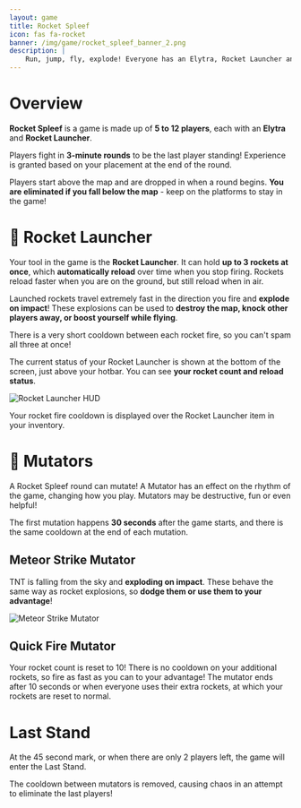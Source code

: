 ```yaml
---
layout: game
title: Rocket Spleef
icon: fas fa-rocket
banner: /img/game/rocket_spleef_banner_2.png
description: |
    Run, jump, fly, explode! Everyone has an Elytra, Rocket Launcher and one life. Blast around the map without falling into the void to win. Last player standing / highest player, takes the prize.
---
```


# Overview

**Rocket Spleef** is a game is made up of **5 to 12 players**, each with an **Elytra** and **Rocket Launcher**.

Players fight in **3-minute rounds** to be the last player standing! Experience is granted based on your placement at the end of the round.

Players start above the map and are dropped in when a round begins. **You are eliminated if you fall below the map** - keep on the platforms to stay in the game!

# 🚀 Rocket Launcher

Your tool in the game is the **Rocket Launcher**. It can hold **up to 3 rockets at once**, which **automatically reload** over time when you stop firing. Rockets reload faster when you are on the ground, but still reload when in air.

Launched rockets travel extremely fast in the direction you fire and **explode on impact**! These explosions can be used to **destroy the map, knock other players away, or boost yourself while flying**.

There is a very short cooldown between each rocket fire, so you can't spam all three at once!

The current status of your Rocket Launcher is shown at the bottom of the screen, just above your hotbar. You can see **your rocket count and reload status**.

![Rocket Launcher HUD](/img/game/rocket_launcher_hud.png)

Your rocket fire cooldown is displayed over the Rocket Launcher item in your inventory.

# 🦠 Mutators

A Rocket Spleef round can mutate! A Mutator has an effect on the rhythm of the game, changing how you play. Mutators may be destructive, fun or even helpful!

The first mutation happens **30 seconds** after the game starts, and there is the same cooldown at the end of each mutation.

## Meteor Strike Mutator

TNT is falling from the sky and **exploding on impact**. These behave the same way as rocket explosions, so **dodge them or use them to your advantage**!

![Meteor Strike Mutator](/img/game/meteor_strike_mutator.png)

## Quick Fire Mutator

Your rocket count is reset to 10! There is no cooldown on your additional rockets, so fire as fast as you can to your advantage! The mutator ends after 10 seconds or when everyone uses their extra rockets, at which your rockets are reset to normal.

# Last Stand

At the 45 second mark, or when there are only 2 players left, the game will enter the Last Stand.

The cooldown between mutators is removed, causing chaos in an attempt to eliminate the last players!
